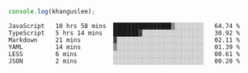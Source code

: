 ```js
console.log(khanguslee);
```

<!--START_SECTION:waka-->

```text
JavaScript   10 hrs 58 mins  ████████████████▒░░░░░░░░   64.74 %
TypeScript   5 hrs 14 mins   ███████▓░░░░░░░░░░░░░░░░░   30.92 %
Markdown     21 mins         ▓░░░░░░░░░░░░░░░░░░░░░░░░   02.11 %
YAML         14 mins         ▒░░░░░░░░░░░░░░░░░░░░░░░░   01.39 %
LESS         6 mins          ░░░░░░░░░░░░░░░░░░░░░░░░░   00.61 %
JSON         2 mins          ░░░░░░░░░░░░░░░░░░░░░░░░░   00.20 %
```

<!--END_SECTION:waka-->

<!--
**khanguslee/khanguslee** is a ✨ _special_ ✨ repository because its `README.md` (this file) appears on your GitHub profile.

Here are some ideas to get you started:

- 🔭 I’m currently working on ...
- 🌱 I’m currently learning ...
- 👯 I’m looking to collaborate on ...
- 🤔 I’m looking for help with ...
- 💬 Ask me about ...
- 📫 How to reach me: ...
- 😄 Pronouns: ...
- ⚡ Fun fact: ...
-->
